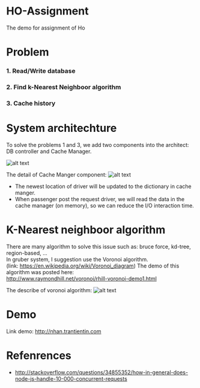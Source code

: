 # HO-Assignment
The demo for assignment of Ho

# Problem

### 1. Read/Write database

### 2. Find k-Nearest Neighboor algorithm

### 3. Cache history

# System architechture
To solve the problems 1 and 3, we add two components into the architect: DB controller and Cache Manager.

![alt text](https://i.gyazo.com/72fff7a6803c9deb2e0d5ff0190c7fb1.png)

The detail of Cache Manger component:
![alt text](https://i.gyazo.com/1d91a921f24b7cca662d68caa26effdd.png)

* The newest location of driver will be updated to the dictionary in cache manger.
* When passenger post the request driver, we will read the data in the cache manager (on memory), so we can reduce the I/O interaction time.

# K-Nearest neighboor algorithm
There are many algorithm to solve this issue such as: bruce force, kd-tree, region-based, ...  <br />
In gruber system, I suggestion use the Voronoi algorithm.  <br />
(link: https://en.wikipedia.org/wiki/Voronoi_diagram)
The demo of this algorithm was posted here: <br />
http://www.raymondhill.net/voronoi/rhill-voronoi-demo1.html

The describe of voronoi algorithm:
![alt text](https://i.gyazo.com/1d0ae8e101be0d6bfe9631b223d1993f.png)

# Demo
Link demo:
http://nhan.trantientin.com

# Refenrences
* http://stackoverflow.com/questions/34855352/how-in-general-does-node-js-handle-10-000-concurrent-requests


